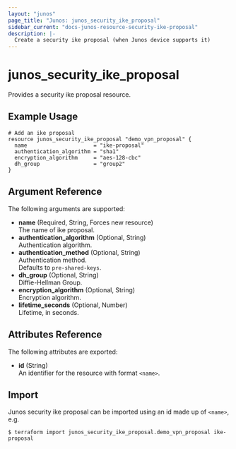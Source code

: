 ```yaml
---
layout: "junos"
page_title: "Junos: junos_security_ike_proposal"
sidebar_current: "docs-junos-resource-security-ike-proposal"
description: |-
  Create a security ike proposal (when Junos device supports it)
---
```


# junos_security_ike_proposal

Provides a security ike proposal resource.

## Example Usage

```hcl
# Add an ike proposal
resource junos_security_ike_proposal "demo_vpn_proposal" {
  name                     = "ike-proposal"
  authentication_algorithm = "sha1"
  encryption_algorithm     = "aes-128-cbc"
  dh_group                 = "group2"
}
```

## Argument Reference

The following arguments are supported:

- **name** (Required, String, Forces new resource)  
  The name of ike proposal.
- **authentication_algorithm** (Optional, String)  
  Authentication algorithm.
- **authentication_method** (Optional, String)  
  Authentication method.  
  Defaults to `pre-shared-keys`.
- **dh_group** (Optional, String)  
  Diffie-Hellman Group.
- **encryption_algorithm** (Optional, String)  
  Encryption algorithm.
- **lifetime_seconds** (Optional, Number)  
  Lifetime, in seconds.

## Attributes Reference

The following attributes are exported:

- **id** (String)  
  An identifier for the resource with format `<name>`.

## Import

Junos security ike proposal can be imported using an id made up of `<name>`, e.g.

```shell
$ terraform import junos_security_ike_proposal.demo_vpn_proposal ike-proposal
```
